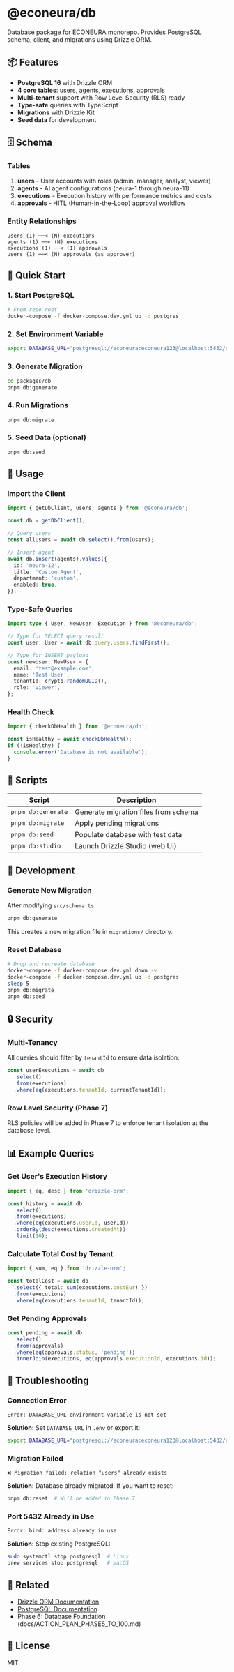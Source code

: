 # @econeura/db

Database package for ECONEURA monorepo. Provides PostgreSQL schema, client, and migrations using Drizzle ORM.

## 📦 Features

- **PostgreSQL 16** with Drizzle ORM
- **4 core tables**: users, agents, executions, approvals
- **Multi-tenant** support with Row Level Security (RLS) ready
- **Type-safe** queries with TypeScript
- **Migrations** with Drizzle Kit
- **Seed data** for development

## 🗄️ Schema

### Tables

1. **users** - User accounts with roles (admin, manager, analyst, viewer)
2. **agents** - AI agent configurations (neura-1 through neura-11)
3. **executions** - Execution history with performance metrics and costs
4. **approvals** - HITL (Human-in-the-Loop) approval workflow

### Entity Relationships

```
users (1) ──< (N) executions
agents (1) ──< (N) executions
executions (1) ──< (1) approvals
users (1) ──< (N) approvals (as approver)
```

## 🚀 Quick Start

### 1. Start PostgreSQL

```bash
# From repo root
docker-compose -f docker-compose.dev.yml up -d postgres
```

### 2. Set Environment Variable

```bash
export DATABASE_URL="postgresql://econeura:econeura123@localhost:5432/econeura_dev"
```

### 3. Generate Migration

```bash
cd packages/db
pnpm db:generate
```

### 4. Run Migrations

```bash
pnpm db:migrate
```

### 5. Seed Data (optional)

```bash
pnpm db:seed
```

## 📝 Usage

### Import the Client

```typescript
import { getDbClient, users, agents } from '@econeura/db';

const db = getDbClient();

// Query users
const allUsers = await db.select().from(users);

// Insert agent
await db.insert(agents).values({
  id: 'neura-12',
  title: 'Custom Agent',
  department: 'custom',
  enabled: true,
});
```

### Type-Safe Queries

```typescript
import type { User, NewUser, Execution } from '@econeura/db';

// Type for SELECT query result
const user: User = await db.query.users.findFirst();

// Type for INSERT payload
const newUser: NewUser = {
  email: 'test@example.com',
  name: 'Test User',
  tenantId: crypto.randomUUID(),
  role: 'viewer',
};
```

### Health Check

```typescript
import { checkDbHealth } from '@econeura/db';

const isHealthy = await checkDbHealth();
if (!isHealthy) {
  console.error('Database is not available');
}
```

## 🔧 Scripts

| Script | Description |
|--------|-------------|
| `pnpm db:generate` | Generate migration files from schema |
| `pnpm db:migrate` | Apply pending migrations |
| `pnpm db:seed` | Populate database with test data |
| `pnpm db:studio` | Launch Drizzle Studio (web UI) |

## 🧪 Development

### Generate New Migration

After modifying `src/schema.ts`:

```bash
pnpm db:generate
```

This creates a new migration file in `migrations/` directory.

### Reset Database

```bash
# Drop and recreate database
docker-compose -f docker-compose.dev.yml down -v
docker-compose -f docker-compose.dev.yml up -d postgres
sleep 5
pnpm db:migrate
pnpm db:seed
```

## 🔒 Security

### Multi-Tenancy

All queries should filter by `tenantId` to ensure data isolation:

```typescript
const userExecutions = await db
  .select()
  .from(executions)
  .where(eq(executions.tenantId, currentTenantId));
```

### Row Level Security (Phase 7)

RLS policies will be added in Phase 7 to enforce tenant isolation at the database level.

## 📊 Example Queries

### Get User's Execution History

```typescript
import { eq, desc } from 'drizzle-orm';

const history = await db
  .select()
  .from(executions)
  .where(eq(executions.userId, userId))
  .orderBy(desc(executions.createdAt))
  .limit(10);
```

### Calculate Total Cost by Tenant

```typescript
import { sum, eq } from 'drizzle-orm';

const totalCost = await db
  .select({ total: sum(executions.costEur) })
  .from(executions)
  .where(eq(executions.tenantId, tenantId));
```

### Get Pending Approvals

```typescript
const pending = await db
  .select()
  .from(approvals)
  .where(eq(approvals.status, 'pending'))
  .innerJoin(executions, eq(approvals.executionId, executions.id));
```

## 🐛 Troubleshooting

### Connection Error

```
Error: DATABASE_URL environment variable is not set
```

**Solution:** Set `DATABASE_URL` in `.env` or export it:

```bash
export DATABASE_URL="postgresql://econeura:econeura123@localhost:5432/econeura_dev"
```

### Migration Failed

```
❌ Migration failed: relation "users" already exists
```

**Solution:** Database already migrated. If you want to reset:

```bash
pnpm db:reset  # Will be added in Phase 7
```

### Port 5432 Already in Use

```
Error: bind: address already in use
```

**Solution:** Stop existing PostgreSQL:

```bash
sudo systemctl stop postgresql  # Linux
brew services stop postgresql   # macOS
```

## 🔗 Related

- [Drizzle ORM Documentation](https://orm.drizzle.team/)
- [PostgreSQL Documentation](https://www.postgresql.org/docs/)
- Phase 6: Database Foundation (docs/ACTION_PLAN_PHASE5_TO_100.md)

## 📄 License

MIT
